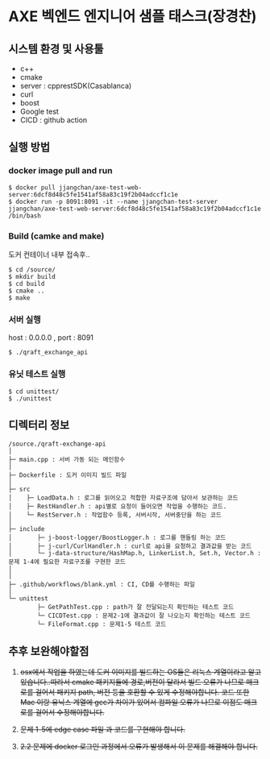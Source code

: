 # AXE 벡엔드 엔지니어 샘플 태스크(장경찬)



## 시스템 환경 및 사용툴

- c++
- cmake
- server : cpprestSDK(Casablanca) 
- curl
- boost
- Google test
- CICD : github action 



## 실행 방법

### docker image pull and run

```shell
$ docker pull jjangchan/axe-test-web-server:6dcf8d48c5fe1541af58a83c19f2b04adccf1c1e
$ docker run -p 8091:8091 -it --name jjangchan-test-server jjangchan/axe-test-web-server:6dcf8d48c5fe1541af58a83c19f2b04adccf1c1e /bin/bash
```

### Build (camke and make)

도커 컨테이너 내부 접속후..

```shell
$ cd /source/
$ mkdir build
$ cd build
$ cmake ..
$ make
```

### 서버 실행

host : 0.0.0.0 , port : 8091

```shell
$ ./qraft_exchange_api
```



### 유닛 테스트 실행

```shell
$ cd unittest/
$ ./unittest
```



## 디렉터리 정보

```shell
/source./qraft-exchange-api
│ 
├─ main.cpp : 서버 가동 되는 메인함수
│
├─ Dockerfile : 도커 이미지 빌드 파일
│
├─ src
│    ├─ LoadData.h : 로그를 읽어오고 적합한 자료구조에 담아서 보관하는 코드
│    ├─ RestHandler.h : api별로 요청이 들어오면 작업을 수행하는 코드.     
│    └─ RestServer.h : 작업함수 등록, 서버시작, 서버중단을 하는 코드
│     
├─ include
│       ├─ j-boost-logger/BoostLogger.h : 로그를 핸들링 하는 코드
│       ├─ j-curl/CurlHandler.h : curl로 api을 요청하고 결과값을 받는 코드
│       └─ j-data-structure/HashMap.h, LinkerList.h, Set.h, Vector.h : 문제 1-4에 필요한 자료구조를 구현한 코드 
│
│
├─ .github/workflows/blank.yml : CI, CD를 수행하는 파일
│
└─ unittest
        ├─ GetPathTest.cpp : path가 잘 전달되는지 확인하는 테스트 코드
        └─ CICDTest.cpp : 문제2-1에 결과값이 잘 나오는지 확인하는 테스트 코드
        └─ FileFormat.cpp : 문제1-5 테스트 코드
```



## 추후 보완해야할점

1. ~~osx에서 작업을 하였는데 도커 이미지를 빌드하는 OS들은 리눅스 계열이라고 알고있습니다..따라서 cmake 패키지들에 경로,버전이 달라서 빌드 오류가 나므로 매크로를 걸어서 패키지 path, 버전 등을 호환할 수 있게 수정해야합니다. 코드 또한 Mac 이랑 유닉스 계열에 gcc가 차이가 있어서 컴파일 오류가 나므로 이점도 매크로를 걸어서 수정해야합니다.~~  

   
   
2. ~~문제 1-5에 edge case 파일 과 코드를 구현해야 합니다.~~



3. ~~2.2 문제에 docker 로그인 과정에서 오류가 발생해서 이 문제를 해결해야 합니다.~~
